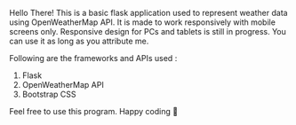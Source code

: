 Hello There!
This is a basic flask application used to represent weather data using OpenWeatherMap API. It is made to work responsively with mobile screens only.
Responsive design for PCs and tablets is still in progress. You can use it as long as you attribute me.

Following are the frameworks and APIs used :

1. Flask
2. OpenWeatherMap API
3. Bootstrap CSS

Feel free to use this program. Happy coding 🙂
